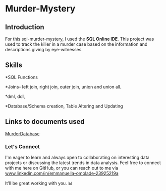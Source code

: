 # Murder-Mystery
## Introduction
For this sql-murder-mystery, I used the **SQL Online IDE**. This project was used to track the killer in a murder case based on the information and descriptions giving by eye-witnesses. 

## Skills
*SQL Functions

*Joins- left join, right join, outer join, union and union all.

*dml, ddl,

*Database/Schema creation, Table Altering and Updating

## Links to documents used
[MurderDatabase](https://github.com/Ikeoluwapo/MySQL-Journey-/blob/4d6cea61116457d58511c7a491c5687e368c50c8/sql-murder-mystery.db)

### Let's Connect

I'm eager to learn and always open to collaborating on interesting data projects or discussing the latest trends in data analysis. Feel free to connect with me here on GitHub, or you can reach out to me via www.linkedin.com/in/emmanuella-omolade-23925219a

It'll be great working with you. 📊
